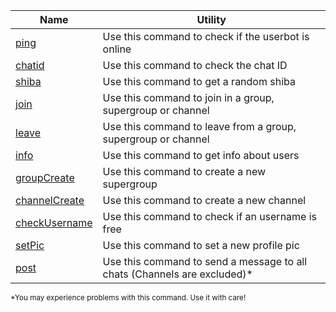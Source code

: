 | <b>Name</b> | <b>Utility</b> |
|--- | --- |
|[ping](ping.php)|Use this command to check if the userbot is online|
|[chatid](chatid.php)|Use this command to check the chat ID|
|[shiba](shiba.php)|Use this command to get a random shiba|
|[join](join.php)|Use this command to join in a group, supergroup or channel|
|[leave](leave.php)|Use this command to leave from a group, supergroup or channel|
|[info](info.php)|Use this command to get info about users|
|[groupCreate](groupCreate.php)|Use this command to create a new supergroup|
|[channelCreate](channelCreate.php)|Use this command to create a new channel|
|[checkUsername](checkUsername.php)|Use this command to check if an username is free|
|[setPic](setPic.php)|Use this command to set a new profile pic|
|[post](post.php)|Use this command to send a message to all chats (Channels are excluded)*|

<sup>*You may experience problems with this command. Use it with care!</sup>
